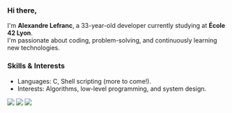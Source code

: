 ### Hi there, 
I'm **Alexandre Lefranc**, a 33-year-old developer currently studying at **École 42 Lyon**.  
I'm passionate about coding, problem-solving, and continuously learning new technologies.

### Skills & Interests

-  Languages: C, Shell scripting (more to come!).  
-  Interests: Algorithms, low-level programming, and system design.


 [![](https://img.shields.io/badge/Gmail-D14836?style=for-the-badge&logo=gmail&logoColor=white)](mailto:allefran@student.42lyon.fr)‎ ‎ ‎ [![](https://img.shields.io/badge/LinkedIn-0077B5?style=for-the-badge&logo=linkedin&logoColor=white)]([https://profile.intra.42.fr/users/allefran](https://www.linkedin.com/in/alexandre-lefranc-4179835b/))‎ ‎ ‎ [![](https://img.shields.io/badge/%20Lyon-000000?style=for-the-badge&logo=42&logoColor=white)](https://profile.intra.42.fr/users/allefran)

